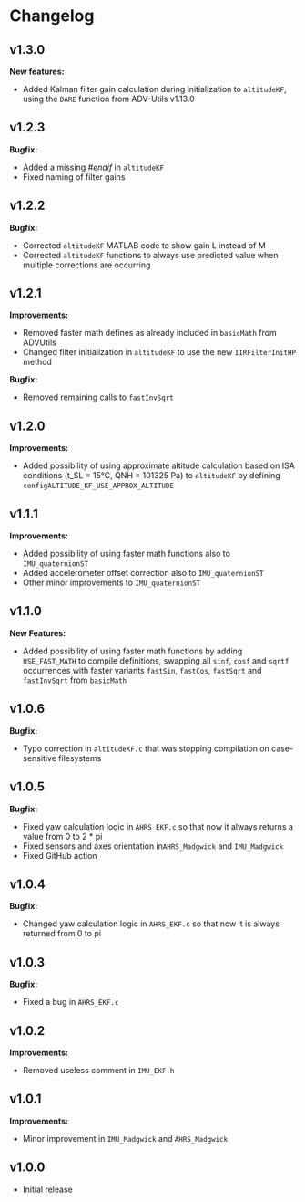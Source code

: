 # Changelog

## v1.3.0

**New features:**
- Added Kalman filter gain calculation during initialization to `altitudeKF`, using the `DARE` function from ADV-Utils v1.13.0

## v1.2.3

**Bugfix:**
- Added a missing _#endif_ in `altitudeKF`
- Fixed naming of filter gains

## v1.2.2

**Bugfix:**
- Corrected `altitudeKF` MATLAB code to show gain L instead of M
- Corrected `altitudeKF` functions to always use predicted value when multiple corrections are occurring

## v1.2.1

**Improvements:**
- Removed faster math defines as already included in `basicMath` from ADVUtils
- Changed filter initialization in `altitudeKF` to use the new `IIRFilterInitHP` method

**Bugfix:**
- Removed remaining calls to `fastInvSqrt`

## v1.2.0

**Improvements:**
- Added possibility of using approximate altitude calculation based on ISA conditions (t_SL = 15°C, QNH = 101325 Pa) to `altitudeKF` by defining `configALTITUDE_KF_USE_APPROX_ALTITUDE` 

## v1.1.1

**Improvements:**
- Added possibility of using faster math functions also to `IMU_quaternionST`
- Added accelerometer offset correction also to `IMU_quaternionST`
- Other minor improvements to `IMU_quaternionST`

## v1.1.0

**New Features:**
- Added possibility of using faster math functions by adding `USE_FAST_MATH` to compile definitions, swapping all `sinf`, `cosf` and `sqrtf` occurrences with faster variants `fastSin`, `fastCos`, `fastSqrt` and `fastInvSqrt` from `basicMath`

## v1.0.6

**Bugfix:**
- Typo correction in `altitudeKF.c` that was stopping compilation on case-sensitive filesystems

## v1.0.5

**Bugfix:**
- Fixed yaw calculation logic in `AHRS_EKF.c` so that now it always returns a value from 0 to 2 * pi
- Fixed sensors and axes orientation in`AHRS_Madgwick` and `IMU_Madgwick`
- Fixed GitHub action

## v1.0.4

**Bugfix:**
- Changed yaw calculation logic in `AHRS_EKF.c` so that now it is always returned from 0 to pi

## v1.0.3

**Bugfix:**
- Fixed a bug in `AHRS_EKF.c`

## v1.0.2

**Improvements:**
- Removed useless comment in `IMU_EKF.h`

## v1.0.1

**Improvements:**
- Minor improvement in `IMU_Madgwick` and `AHRS_Madgwick`

## v1.0.0

- Initial release
